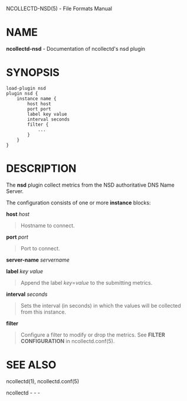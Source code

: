 NCOLLECTD-NSD(5) - File Formats Manual

# NAME

**ncollectd-nsd** - Documentation of ncollectd's nsd plugin

# SYNOPSIS

	load-plugin nsd
	plugin nsd {
	    instance name {
	        host host
	        port port
	        label key value
	        interval seconds
	        filter {
	            ...
	        }
	    }
	}

# DESCRIPTION

The **nsd** plugin collect metrics from the NSD authoritative DNS Name Server.

The configuration consists of one or more **instance** blocks:

**host** *host*

> Hostname to connect.

**port** *port*

> Port to connect.

**server-name** *servername*

**label** *key* *value*

> Append the label *key*=*value* to the submitting metrics.

**interval** *seconds*

> Sets the interval (in seconds) in which the values will be collected
> from this instance.

**filter**

> Configure a filter to modify or drop the metrics.
> See **FILTER CONFIGURATION** in
> ncollectd.conf(5).

# SEE ALSO

ncollectd(1),
ncollectd.conf(5)

ncollectd - - -
